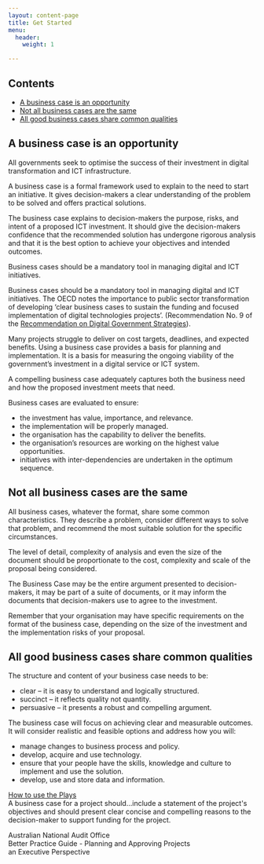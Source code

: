 ```yaml
---
layout: content-page
title: Get Started
menu:
  header:
    weight: 1

---
```

<nav class="au-inpage-nav-links" aria-label="in page navigation">
    <h2 class="au-inpage-nav-links__heading">Contents</h2>
    <ul class="au-link-list">
        <li><a href="#business-case-is-an-opportunity">A business case is an opportunity</a></li>
        <li><a href="#not-all-the-same">Not all business cases are the same</a></li>
        <li><a href="#common-qualities">All good business cases share common qualities</a></li>
    </ul>
</nav>
<h2 id="business-case-is-an-opportunity">A business case is an opportunity</h2>
<p>All governments seek to optimise the success of their investment in digital transformation and ICT infrastructure.</p>
<p>A business case is a formal framework used to explain to the need to start an initiative. It gives decision-makers a clear understanding of the problem to be solved and offers practical solutions.</p>
<p>The business case explains to decision-makers the purpose, risks, and intent of a proposed ICT investment. It should give the decision-makers confidence that the recommended solution has undergone rigorous analysis and that it is the best option to achieve your objectives and intended outcomes.</p>
<p>Business cases should be a mandatory tool in managing digital and ICT initiatives.</p>
<p>Business cases should be a mandatory tool in managing digital and ICT initiatives.
The OECD notes the importance to public sector transformation of developing ‘clear business cases to sustain the funding and focused implementation of digital technologies projects’. (Recommendation No. 9 of the <a href="http://www.oecd.org/gov/digital-government/recommendation-on-digital-government-strategies.htm">Recommendation on Digital Government Strategies</a>).
</p>
<p>Many projects struggle to deliver on cost targets, deadlines, and expected benefits. Using a business case provides a basis for planning and implementation. It is a basis for measuring the ongoing viability of the government&rsquo;s investment in a digital service or ICT system.</p>
<p>A compelling business case adequately captures both the business need and how the proposed investment meets that need.</p>
<p>Business cases are evaluated to ensure:</p>
<ul>
    <li>the investment has value, importance, and relevance.</li>
    <li>the implementation will be properly managed.</li>
    <li>the organisation has the capability to deliver the benefits.</li>
    <li>the organisation&rsquo;s resources are working on the highest value opportunities.</li>
    <li>initiatives with inter-dependencies are undertaken in the optimum sequence.</li>
</ul>
<h2 id="not-all-the-same">Not all business cases are the same</h2>
<p>All business cases, whatever the format, share some common characteristics. They describe a problem, consider different ways to solve that problem, and recommend the most suitable solution for the specific circumstances.</p>
<p>The level of detail, complexity of analysis and even the size of the document should be proportionate to the cost, complexity and scale of the proposal being considered.</p>
<p>The Business Case may be the entire argument presented to decision-makers, it may be part of a suite of documents, or it may inform the documents that decision-makers use to agree to the investment.</p>
<p>Remember that your organisation may have specific requirements on the format of the business case, depending on the size of the investment and the implementation risks of your proposal.</p>
<h2 id="common-qualities">All good business cases share common qualities</h2>
<p>The structure and content of your business case needs to be:</p>
<ul>
    <li>clear &ndash; it is easy to understand and logically structured.</li>
    <li>succinct &ndash; it reflects quality not quantity.</li>
    <li>persuasive &ndash; it presents a robust and compelling argument.</li>
</ul>
<p>The business case will focus on achieving clear and measurable outcomes. It will consider realistic and feasible options and address how you will:</p>
<ul>
    <li>manage changes to business process and policy.</li>
    <li>develop, acquire and use technology.</li>
    <li>ensure that your people have the skills, knowledge and culture to implement and use the solution.</li>
    <li>develop, use and store data and information.</li>
</ul>
<div class="call-out-margin">
    <a class="au-btn au-btn--primary au-btn--large" href="/plays-introduction">How to use the Plays</a>
</div>
<div class="row">
    <div class="col-xs-12 col-sm-8">
        <section class="au-callout quote call-out-margin">
            A business case for a project should...include a statement of the project's objectives and should present clear concise and compelling reasons to the decision-maker to support funding for the project.
            <p class="author">Australian National Audit Office <br />
                Better Practice Guide - Planning and Approving Projects <br />an Executive Perspective
            </p>
        </section>
    </div>
</div>